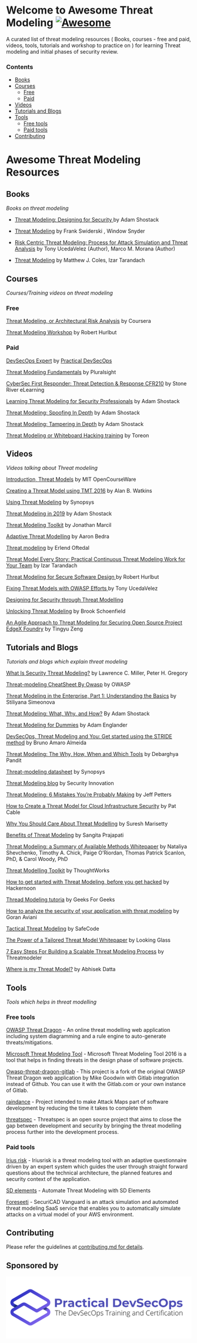 
Welcome to Awesome Threat Modeling [![Awesome](https://cdn.rawgit.com/sindresorhus/awesome/d7305f38d29fed78fa85652e3a63e154dd8e8829/media/badge.svg)](https://github.com/sindresorhus/awesome)
===================

A curated list of threat modeling resources ( Books, courses - free and paid, videos, tools, tutorials and workshop to practice on ) for learning Threat modeling and initial phases of security review.

### Contents
- [Books](#books)
- [Courses](#courses)
   + [Free](#free)
   + [Paid](#paid)
- [Videos](#videos)
- [Tutorials and Blogs](#tutorials-and-blogs)
- [Tools](#tools)
  + [Free tools](#free-tools)
  + [Paid tools](#paid-tools)
- [Contributing](#contributing)


# Awesome Threat Modeling Resources

## Books

*Books on threat modeling*

-  [Threat Modeling: Designing for Security ](https://www.amazon.com/Threat-Modeling-Designing-Adam-Shostack/dp/1118809998)  by Adam Shostack

- [Threat Modeling](https://www.amazon.in/Threat-Modeling-Microsoft-Professional-Swiderski/dp/0735619913) by  Frank Swiderski , Window Snyder  


- [Risk Centric Threat Modeling: Process for Attack Simulation and Threat Analysis](https://www.amazon.in/Risk-Centric-Threat-Modeling-Simulation/dp/0470500964)
by Tony UcedaVelez  (Author), Marco M. Morana (Author)


- [Threat Modeling](https://www.oreilly.com/library/view/threat-modeling/9781492056546/) by Matthew J. Coles, Izar Tarandach


## Courses

*Courses/Training videos on threat modeling*


### Free  

[Threat Modeling, or Architectural Risk Analysis](https://www.coursera.org/lecture/software-security/threat-modeling-or-architectural-risk-analysis-bQAoU) by Coursera

[Threat Modeling Workshop](https://github.com/rhurlbut/CodeMash2019/blob/master/Robert-Hurlbut-CodeMash2019-Threat-Modeling-Workshop-20190108.pdf) by Robert Hurlbut


### Paid

[DevSecOps Expert](https://www.practical-devsecops.com/certified-devsecops-expert/) by [Practical DevSecOps](https://www.practical-devsecops.com)

[Threat Modeling Fundamentals](https://www.pluralsight.com/courses/threat-modeling-fundamentals) by Pluralsight

[CyberSec First Responder: Threat Detection & Response CFR210](https://www.udemy.com/course/cybersec-first-responder-threat-detection-response-cfr210/) by Stone River eLearning

[Learning Threat Modeling for Security Professionals](https://www.lynda.com/Web-Development-tutorials/Learning-Threat-Modeling-Security-Professionals/769294-2.html) by Adam Shostack

[Threat Modeling: Spoofing In Depth](https://www.lynda.com/IT-tutorials/Threat-Modeling-Spoofing-Depth/769300-2.html?srchtrk=index%3a7%0alinktypeid%3a2%0aq%3athreat+modelling%0apage%3a1%0as%3arelevance%0asa%3atrue%0aproducttypeid%3a2) by Adam Shostack

[Threat Modeling: Tampering in Depth](https://www.lynda.com/IT-tutorials/Threat-Modeling-Tampering-Depth/2810167-2.html?srchtrk=index%3a1%0alinktypeid%3a2%0aq%3athreat+modelling%0apage%3a1%0as%3arelevance%0asa%3atrue%0aproducttypeid%3a2) by Adam Shostack

[Threat Modeling or Whiteboard Hacking training](https://www.toreon.com/threatmodeling/) by Toreon


## Videos

*Videos talking about Threat modeling*

[Introduction, Threat Models](https://www.youtube.com/watch?v=GqmQg-cszw4) by 
MIT OpenCourseWare

[Creating a Threat Model using TMT 2016](https://www.youtube.com/watch?v=-VokDIHS5XM) by  Alan B. Watkins

[Using Threat Modeling](https://www.youtube.com/watch?v=n8ozucTo810) by Synopsys

[Threat Modeling in 2019](https://www.youtube.com/watch?v=ZoxHIpzaZ6U)  by Adam Shostack

[Threat Modeling Toolkit](https://www.youtube.com/watch?v=KGy_KCRUGd4) by Jonathan Marcil

[Adaptive Threat Modelling](https://www.youtube.com/watch?v=YTtO_TGV2fU) by  Aaron Bedra

[Threat modeling](https://www.youtube.com/watch?v=v8aYNcE1QlI) by Erlend Oftedal

[Threat Model Every Story: Practical Continuous Threat Modeling Work for Your Team](https://www.youtube.com/watch?v=VbW-X0j35gw) by Izar Tarandach

[Threat Modeling for Secure Software Design ](https://www.youtube.com/watch?v=OH2LqzDk2Zg)  by Robert Hurlbut

[Fixing Threat Models with OWASP Efforts ](https://www.youtube.com/watch?v=-dQcg0FDLpk) by Tony UcedaVelez 

[Designing for Security through Threat Modelling](https://www.youtube.com/watch?v=6fhEdJ9YcU0) 

[Unlocking Threat Modeling](https://www.youtube.com/watch?v=J_ksjjUz73s) by Brook Schoenfield

[An Agile Approach to Threat Modeling for Securing Open Source Project EdgeX Foundry](https://www.youtube.com/watch?v=iw-FzeKaj48) by Tingyu Zeng

## Tutorials and Blogs

*Tutorials and blogs which explain threat modeling*

[What Is Security Threat Modeling?](https://www.dummies.com/programming/certification/security-threat-modeling/) by Lawrence C. Miller, Peter H. Gregory

[Threat-modeling CheatSheet By Owasp](https://cheatsheetseries.owasp.org/cheatsheets/Threat_Modeling_Cheat_Sheet.html) by OWASP

[Threat Modeling in the Enterprise, Part 1: Understanding the Basics](https://securityintelligence.com/threat-modeling-in-the-enterprise-part-1-understanding-the-basics/) by Stiliyana Simeonova 

[Threat Modeling: What, Why, and How?](https://misti.com/infosec-insider/threat-modeling-what-why-and-how) By Adam Shostack

[Threat Modeling for Dummies](https://www.slideshare.net/AdamEnglander/threat-modeling-for-dummies-cascadia-php-2018) by Adam Englander

[DevSecOps, Threat Modeling and You: Get started using the STRIDE method](https://medium.com/@brunoamaroalmeida/devsecops-threat-modelling-and-you-get-started-using-the-stride-method-85d143ab86f4) by Bruno Amaro Almeida

[Threat Modeling: The Why, How, When and Which Tools](https://devops.com/threat-modeling-the-why-how-when-and-which-tools/) by Debarghya Pandit

[Threat-modeling datasheet](https://www.synopsys.com/content/dam/synopsys/sig-assets/datasheets/threat-modeling-datasheet.pdf) by Synopsys

[Threat Modeling blog](https://blog.securityinnovation.com/topic/threat-modeling) by Security Innovation

[Threat Modeling: 6 Mistakes You’re Probably Making](https://www.varonis.com/blog/threat-modeling/) by Jeff Petters

[How to Create a Threat Model for Cloud Infrastructure Security](https://www.threatstack.com/blog/how-to-create-a-threat-model-for-cloud-infrastructure-security) by Pat Cable

[Why You Should Care About Threat Modelling](https://community.arm.com/developer/ip-products/security/b/security-ip-blog/posts/why-you-should-care-about-threat-modelling) by Suresh Marisetty

[Benefits of Threat Modeling](https://nvisium.com/blog/2019/05/30/benefits-of-threat-modeling.html) by Sangita Prajapati

[Threat Modeling: a Summary of Available Methods Whitepaper](https://resources.sei.cmu.edu/asset_files/WhitePaper/2018_019_001_524597.pdf) by Nataliya Shevchenko, Timothy A. Chick, Paige O’Riordan, Thomas Patrick Scanlon, PhD, & Carol Woody, PhD

[Threat Modelling Toolkit](https://www.owasp.org/images/0/00/Threat_Modelling_-_STRIDE_Cards_-_TW_Branded.pdf) by ThoughtWorks

[How to get started with Threat Modeling, before you get hacked](https://hackernoon.com/how-to-get-started-with-threat-modeling-before-you-get-hacked-1bf0ea3310df) by  Hackernoon

[Thread Modeling tutoria](https://www.geeksforgeeks.org/threat-modelling/) by Geeks For Geeks

[How to analyze the security of your application with threat modeling](https://www.freecodecamp.org/news/threat-modeling-goran-aviani/) by Goran Aviani

[Tactical Threat Modeling](https://safecode.org/wp-content/uploads/2017/05/SAFECode_TM_Whitepaper.pdf) by SafeCode

[The Power of a Tailored Threat Model Whitepaper](https://www.lookingglasscyber.com/resources/white-papers/the-power-of-a-tailored-threat-model/) by Looking Glass

[7 Easy Steps For Building a Scalable Threat Modeling Process](https://go.threatmodeler.com/7-steps-building-scalable-threat-modeling-process) by Threatmodeler

[Where is my Threat Model?](https://blog.appsecco.com/where-is-my-threat-model-b6f8b077ac47) by Abhisek Datta


## Tools

*Tools which helps in threat modelling*

### Free tools

[OWASP Threat Dragon](https://www.owasp.org/index.php/OWASP_Threat_Dragon) - An online threat modelling web application including system diagramming and a rule engine to auto-generate threats/mitigations.

[Microsoft Threat Modeling Tool](https://docs.microsoft.com/en-gb/azure/security/develop/threat-modeling-tool) - Microsoft Threat Modeling Tool 2016 is a tool that helps in finding threats in the design phase of software projects.

[Owasp-threat-dragon-gitlab](https://github.com/appsecco/owasp-threat-dragon-gitlab) - This project is a fork of the original OWASP Threat Dragon web application by Mike Goodwin with Gitlab integration instead of Github. You can use it with the Gitlab.com or your own instance of Gitlab.

[raindance](https://github.com/devsecops/raindance) - Project intended to make Attack Maps part of software development by reducing the time it takes to complete them

[threatspec](https://threatspec.org/) - Threatspec is an open source project that aims to close the gap between development and security by bringing the threat modelling process further into the development process. 


### Paid tools

[Irius risk](https://iriusrisk.com/threat-modeling-tool/) - Iriusrisk is a threat modeling tool with an adaptive questionnaire driven by an expert system which guides the user through straight forward questions about the technical architecture, the planned features and security context of the application.

[SD elements](https://www.securitycompass.com/sdelements/threat-modeling/) - Automate Threat Modeling with SD Elements

[Foreseeti](https://www.foreseeti.com/) - SecuriCAD Vanguard is an attack simulation and automated threat modeling SaaS service that enables you to automatically simulate attacks on a virtual model of your AWS environment.



## Contributing

Please refer the guidelines at [contributing.md for details](Contributing.md).

## Sponsored by
![Practical DevSecOps](images/practical-devsecops-logo.png)
